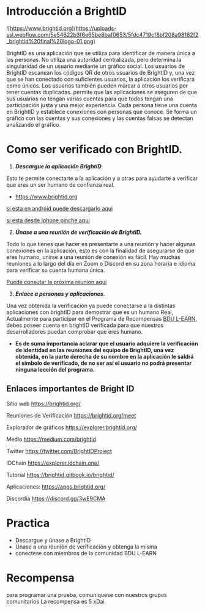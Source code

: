 # Introducción a BrightID 

![https://www.brightid.org](https://uploads-ssl.webflow.com/5e54622b3f6e65be8baf0653/5fdc4719cf8bf208a98162f2_brightid%20final%20logo-01.png)

BrightID es una aplicación que se utiliza para identificar de manera única a las personas. No utiliza una autoridad centralizada, pero determina la singularidad de un usuario mediante un gráfico social. Los usuarios de BrightID escanean los códigos QR de otros usuarios de BrightID y, una vez que se han conectado con suficientes usuarios, la aplicación los verificará como únicos. Los usuarios también pueden marcar a otros usuarios por tener cuentas duplicadas.  permite que las aplicaciones se aseguren de que sus usuarios no tengan varias cuentas para que todos tengan una participación justa y una mejor experiencia.
Cada persona tiene una cuenta en BrightID y establece conexiones con personas que conoce. Se forma un gráfico con las cuentas y sus conexiones y las cuentas falsas se detectan analizando el gráfico.

# Como ser verificado con BrightID. 

1. ***Descargue la aplicación BrightID***:

Esto te permite conectarte a la aplicación y a otras para ayudarte a verificar que eres un ser humano de confianza real.

* https://www.brightid.org

[si esta en android puede descargarlo aqui](https://play.google.com/store/apps/details?id=org.brightid)

[si esta desde Iphone pinche aqui](https://apps.apple.com/us/app/brightid/id1428946820)

2. ***Únase a una reunión de verificación de BrightID.***

Todo lo que tienes que hacer es presentarte a una reunión y hacer algunas conexiones en la aplicación, esto es con la finalidad de asegurarse de que eres humano, unirse a una reunión de conexión es fácil. Hay muchas reuniones a lo largo del día en Zoom o Discord en su zona horaria e idioma para verificar su cuenta humana única.

[Puede consutar la proxima reunion aqui](https://rare.fyi/brightID)

3. ***Enlace a personas y aplicaciones.***

Una vez obtenida la verificación ya puede conectarse a la distintas aplicaciones con brightID para demostrar que es un humano Real, Actualmente para participar en el Programa de Recompensas [BDU L-EARN](https://github.com/jose1406/learn-and-earn/blob/master/Lessons/Espa%C3%B1ol/Aprende_y_Gana/L1:Intro_A_BDU_Aprende_Y_Gana.md), debes poseer cuenta en brightID verificada para que nuestros desarrolladores puedan comprobar que eres humano.

* **Es de suma importancia aclarar que el usuario adquiere la verificación de identidad en las reuniones del equipo de BrightID, una vez obtenida, en la parte derecha de su nombre en la aplicación le saldrá el símbolo de verificado, de no ser así el usuario no podrá presentar ninguna lección del programa.**

## Enlaces importantes de Bright ID 

Sitio web https://brightid.org/

Reuniones de Verificación https://brightid.org/meet 

Explorador de gráficos https://explorer.brightid.org/ 

Medio https://medium.com/brightid

Twitter https://twitter.com/BrightIDProject

IDChain https://explorer.idchain.one/

Tutorial https://brightid.gitbook.io/brightid/ 

Aplicaciones: https://apps.brightid.org/

Discordia https://discord.gg/3wE9CMA

# Practica

* Descargue y únase a BrightID
* Únase a una reunión de verificación y obtenga la misma
* conectese con miembros de la comunidad BDU L-EARN

# Recompensa

para programar una prueba, comuníquese con nuestros grupos comunitarios
La recompensa es 5 xDai
